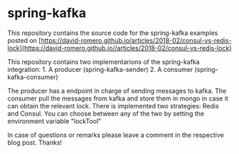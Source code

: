 # spring-kafka

This repository contains the source code for the spring-kafka examples posted on [https://david-romero.github.io/articles/2018-02/consul-vs-redis-lock](https://david-romero.github.io//articles/2018-02/consul-vs-redis-lock)

This repository contains two implementarions of the spring-kafka integration:
	1. A producer (spring-kafka-sender)
	2. A consumer (spring-kafka-consumer)

The producer has a endpoint in charge of sending messages to kafka.
The consumer pull the messages from kafka and store them in mongo in case it can obtain the relevant lock. There is implemented two strategies: Redis and Consul. You can choose between any of the two by setting the environment variable "lockTool"

In case of questions or remarks please leave a comment in the respective blog post. Thanks!
